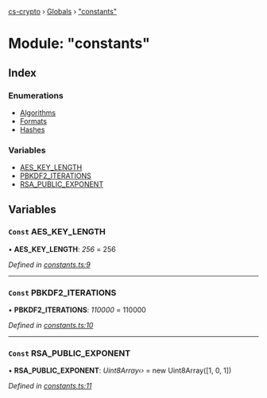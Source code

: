 [cs-crypto](../README.md) › [Globals](../globals.md) › ["constants"](_constants_.md)

# Module: "constants"

## Index

### Enumerations

* [Algorithms](../enums/_constants_.algorithms.md)
* [Formats](../enums/_constants_.formats.md)
* [Hashes](../enums/_constants_.hashes.md)

### Variables

* [AES_KEY_LENGTH](_constants_.md#const-aes_key_length)
* [PBKDF2_ITERATIONS](_constants_.md#const-pbkdf2_iterations)
* [RSA_PUBLIC_EXPONENT](_constants_.md#const-rsa_public_exponent)

## Variables

### `Const` AES_KEY_LENGTH

• **AES_KEY_LENGTH**: *256* = 256

*Defined in [constants.ts:9](https://github.com/very-amused/CS-crypto/blob/9a70a96/src/constants.ts#L9)*

___

### `Const` PBKDF2_ITERATIONS

• **PBKDF2_ITERATIONS**: *110000* = 110000

*Defined in [constants.ts:10](https://github.com/very-amused/CS-crypto/blob/9a70a96/src/constants.ts#L10)*

___

### `Const` RSA_PUBLIC_EXPONENT

• **RSA_PUBLIC_EXPONENT**: *Uint8Array‹›* = new Uint8Array([1, 0, 1])

*Defined in [constants.ts:11](https://github.com/very-amused/CS-crypto/blob/9a70a96/src/constants.ts#L11)*
